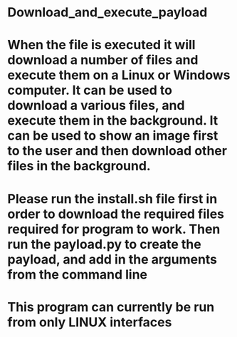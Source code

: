 # Download_and_execute_payload

# When the file is executed it will download a number of files and execute them on a Linux or Windows computer. It can be used to download a various files, and execute them in the background. It can be used to show an image first to the user and then download other files in the background. 

# Please run the install.sh file first in order to download the required files required for program to work. Then run the payload.py to create the payload, and add in the arguments from the command line

# This program can currently be run from only LINUX interfaces 














